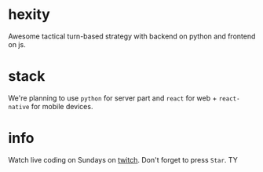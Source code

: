 # hexity
Awesome tactical turn-based strategy with backend on python and frontend on js.

# stack
We're planning to use `python` for server part and `react` for web + `react-native` for mobile devices.

# info
Watch live coding on Sundays on [twitch](https://twitch.tv/n30char).
Don't forget to press `Star`. TY
